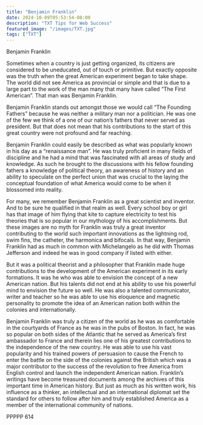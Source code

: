```yaml
---
title: "Benjamin Franklin"
date: 2024-10-09T05:53:54-08:00
description: "TXT Tips for Web Success"
featured_image: "/images/TXT.jpg"
tags: ["TXT"]
---
```


Benjamin Franklin

Sometimes when a country is just getting organized, its citizens are considered to be uneducated, out of touch or primitive.  But exactly opposite was the truth when the great American experiment began to take shape.  The world did not see America as provincial or simple and that is due to a large part to the work of the man many that many have called “The First American”.  That man was Benjamin Franklin.

Benjamin Franklin stands out amongst those we would call “The Founding Fathers” because he was neither a military man nor a politician.  He was one of the few we think of a one of our nation’s fathers that never served as president.  But that does not mean that his contributions to the start of this great country were not profound and far reaching.

Benjamin Franklin could easily be described as what was popularly known in his day as a “renaissance man”.  He was truly proficient in many fields of discipline and he had a mind that was fascinated with all areas of study and knowledge.  As such he brought to the discussions with his fellow founding fathers a knowledge of political theory, an awareness of history and an ability to speculate on the perfect union that was crucial to the laying the conceptual foundation of what America would come to be when it blossomed into reality.

For many, we remember Benjamin Franklin as a great scientist and inventor.  And to be sure he qualified in that realm as well.  Every school boy or girl has that image of him flying that kite to capture electricity to test his theories that is so popular in our mythology of his accomplishments.  But these images are no myth for Franklin was truly a great inventor contributing to the world such important innovations as the lightning rod, swim fins, the catheter, the harmonica and bifocals.  In that way, Benjamin Franklin had as much in common with Michelangelo as he did with Thomas Jefferson and indeed he was in good company if listed with either.

But it was a political theorist and a philosopher that Franklin made huge contributions to the development of the American experiment in its early formations.  It was he who was able to envision the concept of a new American nation.  But his talents did not end at his ability to use his powerful mind to envision the future so well.  He was also a talented communicator, writer and teacher so he was able to use his eloquence and magnetic personality to promote the idea of an American nation both within the colonies and internationally.

Benjamin Franklin was truly a citizen of the world as he was as comfortable in the courtyards of France as he was in the pubs of Boston.  In fact, he was so popular on both sides of the Atlantic that he served as America’s first ambassador to France and therein lies one of his greatest contributions to the independence of the new country.  He was able to use his vast popularity and his trained powers of persuasion to cause the French to enter the battle on the side of the colonies against the British which was a major contributor to the success of the revolution to free America from English control and launch the independent American nation.
Franklin’s writings have become treasured documents among the archives of this important time in American history.  But just as much as his written work, his influence as a thinker, an intellectual and an international diplomat set the standard for others to follow after him and truly established America as a member of the international community of nations.

PPPPP 614




